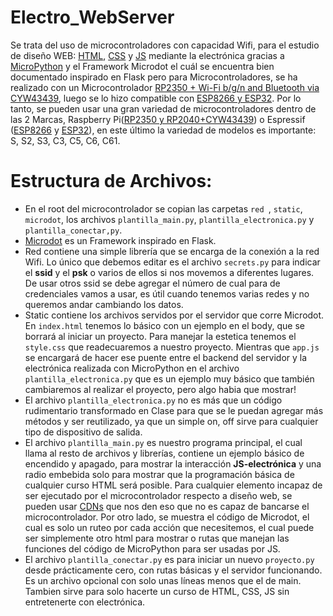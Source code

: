 # Electro_WebServer
Se trata del uso de microcontroladores con capacidad Wifi, para el estudio de diseño WEB: [HTML](https://www.w3schools.com/html/default.asp), [CSS](https://www.w3schools.com/css/default.asp) y [JS](https://www.w3schools.com/js/default.asp) mediante la electrónica gracias a [MicroPython](https://micropython.org/) y el Framework Microdot el cuál se encuentra bien documentado inspirado en Flask pero para Microcontroladores, se ha realizado con un Microcontrolador [RP2350 + Wi-Fi b/g/n and Bluetooth via CYW43439](https://www.raspberrypi.com/products/raspberry-pi-pico-2/), luego se lo hizo compatible con [ESP8266 y ESP32](https://www.espressif.com/en/products/devkits). Por lo tanto, se pueden usar una gran variedad de microcontroladores dentro de las 2 Marcas, Raspberry Pi([RP2350 y RP2040+CYW43439](https://docs.micropython.org/en/latest/rp2/quickref.html)) o Espressif ([ESP8266](https://docs.micropython.org/en/latest/esp8266/tutorial/intro.html) y [ESP32](https://docs.micropython.org/en/latest/esp32/quickref.html)), en este último la variedad de modelos es importante: S, S2, S3, C3, C5, C6, C61.

# Estructura de Archivos:
- En el root del microcontrolador se copian las carpetas ```red ```, ```static```, ```microdot```, los archivos ```plantilla_main.py```, ```plantilla_electronica.py``` y ```plantilla_conectar,py```.
- [Microdot](https://microdot.readthedocs.io/en/latest/#) es un Framework inspirado en Flask.
- Red contiene una simple librería que se encarga de la conexión a la red Wifi. Lo único que debemos editar es el archivo ```secrets.py``` para indicar el **ssid** y el **psk** o varios de ellos si nos movemos a diferentes lugares. De usar otros ssid se debe agregar el número de cual para de credenciales vamos a usar, es útil cuando tenemos varias redes y no queremos andar cambiando los datos.
- Static contiene los archivos servidos por el servidor que corre Microdot. En ```index.html``` tenemos lo básico con un ejemplo en el body, que se borrará al iniciar un proyecto. Para manejar la estetica tenemos el ```style.css``` que readecuaremos a nuestro proyecto. Mientras que ```app.js``` se encargará de hacer ese puente entre el backend del servidor y la electrónica realizada con MicroPython en el archivo ```plantilla_electronica.py``` que es un ejemplo muy básico que también cambiaremos al realizar el proyecto, pero algo habia que mostrar!
- El archivo ```plantilla_electronica.py``` no es más que un código rudimentario transformado en Clase para que se le puedan agregar más métodos y ser reutilizado, ya que un simple on, off sirve para cualquier tipo de dispositivo de salida.
- El archivo ```plantilla_main.py``` es nuestro programa principal, el cual llama al resto de archivos y librerías, contiene un ejemplo básico de encendido y apagado, para mostrar la interacción **JS-electrónica** y una radio embebida solo para mostrar que la programación básica de cualquier curso HTML será posible. Para cualquier elemento incapaz de ser ejecutado por el microcontrolador respecto a diseño web, se pueden usar [CDNs](https://es.wikipedia.org/wiki/Red_de_distribuci%C3%B3n_de_contenidos) que nos den eso que no es capaz de bancarse el microcontrolador. Por otro lado, se muestra el código de Microdot, el cual es solo un ruteo por cada acción que necesitemos, el cual puede ser simplemente otro html para mostrar o rutas que manejan las funciones del código de MicroPython para ser usadas por JS.
- El archivo ```plantilla_conectar.py``` es para iniciar un nuevo ```proyecto.py``` desde prácticamente cero, con rutas básicas y el servidor funcionando. Es un archivo opcional con solo unas líneas menos que el de main. Tambien sirve para solo hacerte un curso de HTML, CSS, JS sin entretenerte con electrónica.
